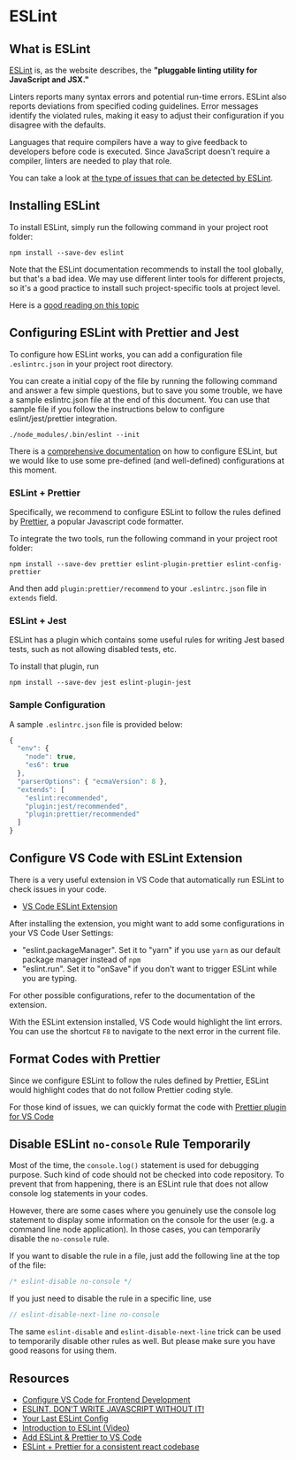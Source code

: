 # ESLint

## What is ESLint

[ESLint](https://eslint.org/) is, as the website describes, the **"pluggable linting utility for JavaScript and JSX."**

Linters reports many syntax errors and potential run-time errors. ESLint also reports deviations from specified coding guidelines. Error messages identify the violated rules, making it easy to adjust their configuration if you disagree with the defaults.

Languages that require compilers have a way to give feedback to developers before code is executed. Since JavaScript doesn't require a compiler, linters are needed to play that role.

You can take a look at [the type of issues that can be detected by ESLint](https://eslint.org/docs/rules/).

## Installing ESLint

To install ESLint, simply run the following command in your project root folder:

```text
npm install --save-dev eslint
```

Note that the ESLint documentation recommends to install the tool globally, but that's a bad idea. We may use different linter tools for different projects, so it's a good practice to install such project-specific tools at project level.

Here is a [good reading on this topic](http://ericlathrop.com/2017/05/the-problem-with-npm-install-global/)

## Configuring ESLint with Prettier and Jest

To configure how ESLint works, you can add a configuration file `.eslintrc.json` in your project root directory.

You can create a initial copy of the file by running the following command and answer a few simple questions, but to save you some trouble, we have a sample eslintrc.json file at the end of this document. You can use that sample file if you follow the instructions below to configure eslint/jest/prettier integration.

```text
./node_modules/.bin/eslint --init
```

There is a [comprehensive documentation](https://eslint.org/docs/user-guide/configuring) on how to configure ESLint, but we would like to use some pre-defined \(and well-defined\) configurations at this moment.

### ESLint + Prettier

Specifically, we recommend to configure ESLint to follow the rules defined by [Prettier](https://prettier.io/), a popular Javascript code formatter.

To integrate the two tools, run the following command in your project root folder:

```text
npm install --save-dev prettier eslint-plugin-prettier eslint-config-prettier
```

And then add `plugin:prettier/recommend` to your `.eslintrc.json` file in `extends` field.

### ESLint + Jest

ESLint has a plugin which contains some useful rules for writing Jest based tests, such as not allowing disabled tests, etc.

To install that plugin, run

```text
npm install --save-dev jest eslint-plugin-jest
```

### Sample Configuration

A sample `.eslintrc.json` file is provided below:

```javascript
{
  "env": {
    "node": true,
    "es6": true
  },
  "parserOptions": { "ecmaVersion": 8 },
  "extends": [
    "eslint:recommended",
    "plugin:jest/recommended",
    "plugin:prettier/recommended"
  ]
}
```

## Configure VS Code with ESLint Extension

There is a very useful extension in VS Code that automatically run ESLint to check issues in your code.

* [VS Code ESLint Extension](https://marketplace.visualstudio.com/items?itemName=dbaeumer.vscode-eslint)

After installing the extension, you might want to add some configurations in your VS Code User Settings:

* "eslint.packageManager". Set it to "yarn" if you use `yarn` as our default package manager instead of `npm`
* "eslint.run". Set it to "onSave" if you don't want to trigger ESLint while you are typing.

For other possible configurations, refer to the documentation of the extension.

With the ESLint extension installed, VS Code would highlight the lint errors. You can use the shortcut `F8` to navigate to the next error in the current file.

## Format Codes with Prettier

Since we configure ESLint to follow the rules defined by Prettier, ESLint would highlight codes that do not follow Prettier coding style.

For those kind of issues, we can quickly format the code with [Prettier plugin for VS Code](https://marketplace.visualstudio.com/items?itemName=esbenp.prettier-vscode)

## Disable ESLint `no-console` Rule Temporarily

Most of the time, the `console.log()` statement is used for debugging purpose. Such kind of code should not be checked into code repository. To prevent that from happening, there is an ESLint rule that does not allow console log statements in your codes.

However, there are some cases where you genuinely use the console log statement to display some information on the console for the user \(e.g. a command line node application\). In those cases, you can temporarily disable the `no-console` rule.

If you want to disable the rule in a file, just add the following line at the top of the file:

```javascript
/* eslint-disable no-console */
```

If you just need to disable the rule in a specific line, use

```javascript
// eslint-disable-next-line no-console
```

The same `eslint-disable` and `eslint-disable-next-line` trick can be used to temporarily disable other rules as well. But please make sure you have good reasons for using them.

## Resources

* [Configure VS Code for Frontend Development](https://itnext.io/create-react-app-with-vs-code-1913321b48d)
* [ESLINT, DON'T WRITE JAVASCRIPT WITHOUT IT!](https://objectcomputing.com/resources/publications/sett/january-2017-eslint-dont-write-javascript-without-it/)
* [Your Last ESLint Config](https://medium.com/@netczuk/your-last-eslint-config-9e35bace2f99)
* [Introduction to ESLint \(Video\)](https://www.youtube.com/watch?v=lQzmfnvcmvc)
* [Add ESLint & Prettier to VS Code](https://www.youtube.com/watch?v=bfyI9yl3qfE)
* [ESLint + Prettier for a consistent react codebase](https://blog.gojekengineering.com/eslint-prettier-for-a-consistent-react-codebase-eaa673debb1d)


